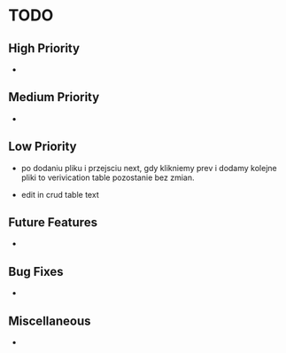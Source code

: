 # TODO

## High Priority

-

## Medium Priority

-

## Low Priority

- po dodaniu pliku i przejsciu next, gdy klikniemy prev i dodamy kolejne pliki to verivication table pozostanie bez zmian.

- edit in crud table text

## Future Features

-

## Bug Fixes

-

## Miscellaneous

-
